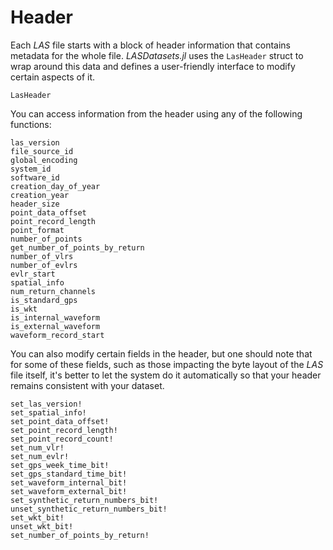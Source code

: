 # Header

Each *LAS* file starts with a block of header information that contains metadata for the whole file. *LASDatasets.jl* uses the `LasHeader` struct to wrap around this data and defines a user-friendly interface to modify certain aspects of it.

```@docs; canonical = false
LasHeader
```

You can access information from the header using any of the following functions:

```@docs; canonical = false
las_version
file_source_id
global_encoding
system_id
software_id
creation_day_of_year
creation_year
header_size
point_data_offset
point_record_length
point_format
number_of_points
get_number_of_points_by_return
number_of_vlrs
number_of_evlrs
evlr_start
spatial_info
num_return_channels
is_standard_gps
is_wkt
is_internal_waveform
is_external_waveform
waveform_record_start
```

You can also modify certain fields in the header, but one should note that for some of these fields, such as those impacting the byte layout of the *LAS* file itself, it's better to let the system do it automatically so that your header remains consistent with your dataset.

```@docs; canonical = false
set_las_version!
set_spatial_info!
set_point_data_offset!
set_point_record_length!
set_point_record_count!
set_num_vlr!
set_num_evlr!
set_gps_week_time_bit!
set_gps_standard_time_bit!
set_waveform_internal_bit!
set_waveform_external_bit!
set_synthetic_return_numbers_bit!
unset_synthetic_return_numbers_bit!
set_wkt_bit!
unset_wkt_bit!
set_number_of_points_by_return!
```